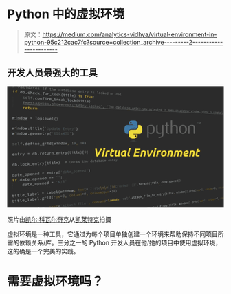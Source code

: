 # Python 中的虚拟环境

> 原文：<https://medium.com/analytics-vidhya/virtual-environment-in-python-95c212cac7fc?source=collection_archive---------2----------------------->

## 开发人员最强大的工具

![](img/7e17f9aba3561e834825d2be7d9322b6.png)

照片由[凯尔·科瓦尔奇克](https://kyletk.com/)从[凯莱特克](https://kyletk.com/index.php/2017/10/28/python-benefits-using-virtual-environment/)拍摄

虚拟环境是一种工具，它通过为每个项目单独创建一个环境来帮助保持不同项目所需的依赖关系/库。三分之一的 Python 开发人员在他/她的项目中使用虚拟环境，这的确是一个完美的实践。

# 需要虚拟环境吗？
